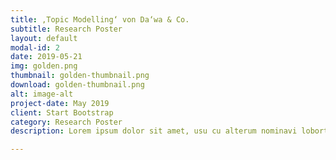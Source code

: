 ```yaml
---
title: ‚Topic Modelling‘ von Da‘wa & Co.
subtitle: Research Poster
layout: default
modal-id: 2
date: 2019-05-21
img: golden.png
thumbnail: golden-thumbnail.png
download: golden-thumbnail.png
alt: image-alt
project-date: May 2019
client: Start Bootstrap
category: Research Poster
description: Lorem ipsum dolor sit amet, usu cu alterum nominavi lobortis. At duo novum diceret. Tantas apeirian vix et, usu sanctus postulant inciderint ut, populo diceret necessitatibus in vim. Cu eum dicam feugiat noluisse.

---
```

